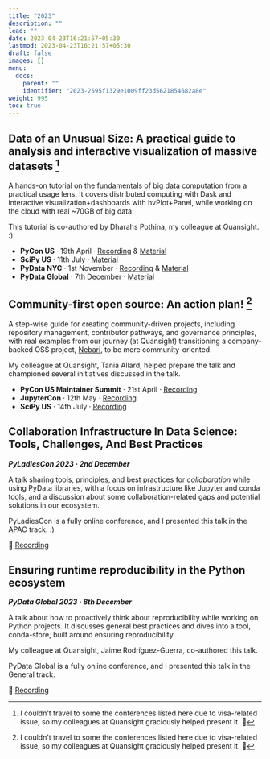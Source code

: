 ```yaml
---
title: "2023"
description: ""
lead: ""
date: 2023-04-23T16:21:57+05:30
lastmod: 2023-04-23T16:21:57+05:30
draft: false
images: []
menu:
  docs:
    parent: ""
    identifier: "2023-2595f1329e1009ff23d5621854682a8e"
weight: 995
toc: true
---
```


## Data of an Unusual Size: A practical guide to analysis and interactive visualization of massive datasets [^1]

A hands-on tutorial on the fundamentals of big data computation from a practical usage lens. It covers distributed computing with Dask and interactive visualization+dashboards with hvPlot+Panel, while working on the cloud with real ~70GB of big data.

This tutorial is co-authored by Dharahs Pothina, my colleague at Quansight. :)

- **PyCon US** · 19th April · [Recording](https://youtu.be/a94qqU6rpyE?si=EwXGI0hFpL7IskhB) & [Material](https://github.com/nebari-dev/presentations/tree/main/pycon-us-2023/data-of-an-unusual-size-tutorial)
- **SciPy US** · 11th July · [Material](https://github.com/nebari-dev/big-data-tutorial)
- **PyData NYC** · 1st November · [Recording](https://youtu.be/zYw8C_hxI-Y?si=tMq4ldbrG5_Cgxam) & [Material](https://github.com/nebari-dev/big-data-tutorial-90min/releases/tag/pydata-nyc-2023)
- **PyData Global** · 7th December · [Material](https://github.com/nebari-dev/big-data-tutorial-90min)

## Community-first open source: An action plan! [^1]

A step-wise guide for creating community-driven projects, including repository management, contributor pathways, and governance principles, with real examples from our journey (at Quansight) transitioning a company-backed OSS project, [Nebari](https://nebari.dev/), to be more community-oriented.

My colleague at Quansight, Tania Allard, helped prepare the talk and championed several initiatives discussed in the talk.

- **PyCon US Maintainer Summit** · 21st April · [Recording](https://youtu.be/yUrj6z8eGAo)
- **JupyterCon** · 12th May · [Recording](https://youtu.be/N1gOb4k2osI?si=86E-dZ41JpzF1Xhw)
- **SciPy US** · 14th July · [Recording](https://youtu.be/b0dLwIxP004?si=BKo3mMNhyHRJT24S)

## Collaboration Infrastructure In Data Science: Tools, Challenges, And Best Practices

**_PyLadiesCon 2023 · 2nd December_**

A talk sharing tools, principles, and best practices for _collaboration_ while using PyData libraries, with a focus on infrastructure like Jupyter and conda tools, and a discussion about some collaboration-related gaps and potential solutions in our ecosystem.

PyLadiesCon is a fully online conference, and I presented this talk in the APAC track. :)

🔗 [Recording](https://youtu.be/OzcUQAiOKbY?si=z7uvtvhMHijiQfmk)

## Ensuring runtime reproducibility in the Python ecosystem

**_PyData Global 2023 · 8th December_**

A talk about how to proactively think about reproducibility while working on Python projects. It discusses general best practices and dives into a tool, conda-store, built around ensuring reproducibility.

My colleague at Quansight, Jaime Rodríguez-Guerra, co-authored this talk.

PyData Global is a fully online conference, and I presented this talk in the General track.

🔗 [Recording](https://youtu.be/z8pr2R6TJ_Y?si=z1YSIKyzzmUFHSwa)

[^1]: I couldn't travel to some the conferences listed here due to visa-related issue, so my colleagues at Quansight graciously helped present it. :sunflower:
